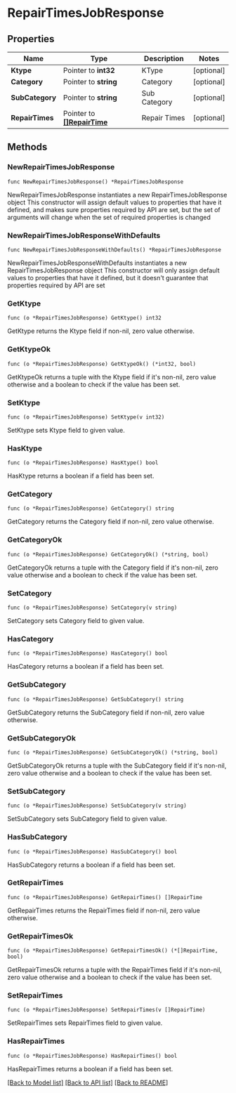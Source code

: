 # RepairTimesJobResponse

## Properties

Name | Type | Description | Notes
------------ | ------------- | ------------- | -------------
**Ktype** | Pointer to **int32** | KType | [optional] 
**Category** | Pointer to **string** | Category | [optional] 
**SubCategory** | Pointer to **string** | Sub Category | [optional] 
**RepairTimes** | Pointer to [**[]RepairTime**](RepairTime.md) | Repair Times | [optional] 

## Methods

### NewRepairTimesJobResponse

`func NewRepairTimesJobResponse() *RepairTimesJobResponse`

NewRepairTimesJobResponse instantiates a new RepairTimesJobResponse object
This constructor will assign default values to properties that have it defined,
and makes sure properties required by API are set, but the set of arguments
will change when the set of required properties is changed

### NewRepairTimesJobResponseWithDefaults

`func NewRepairTimesJobResponseWithDefaults() *RepairTimesJobResponse`

NewRepairTimesJobResponseWithDefaults instantiates a new RepairTimesJobResponse object
This constructor will only assign default values to properties that have it defined,
but it doesn't guarantee that properties required by API are set

### GetKtype

`func (o *RepairTimesJobResponse) GetKtype() int32`

GetKtype returns the Ktype field if non-nil, zero value otherwise.

### GetKtypeOk

`func (o *RepairTimesJobResponse) GetKtypeOk() (*int32, bool)`

GetKtypeOk returns a tuple with the Ktype field if it's non-nil, zero value otherwise
and a boolean to check if the value has been set.

### SetKtype

`func (o *RepairTimesJobResponse) SetKtype(v int32)`

SetKtype sets Ktype field to given value.

### HasKtype

`func (o *RepairTimesJobResponse) HasKtype() bool`

HasKtype returns a boolean if a field has been set.

### GetCategory

`func (o *RepairTimesJobResponse) GetCategory() string`

GetCategory returns the Category field if non-nil, zero value otherwise.

### GetCategoryOk

`func (o *RepairTimesJobResponse) GetCategoryOk() (*string, bool)`

GetCategoryOk returns a tuple with the Category field if it's non-nil, zero value otherwise
and a boolean to check if the value has been set.

### SetCategory

`func (o *RepairTimesJobResponse) SetCategory(v string)`

SetCategory sets Category field to given value.

### HasCategory

`func (o *RepairTimesJobResponse) HasCategory() bool`

HasCategory returns a boolean if a field has been set.

### GetSubCategory

`func (o *RepairTimesJobResponse) GetSubCategory() string`

GetSubCategory returns the SubCategory field if non-nil, zero value otherwise.

### GetSubCategoryOk

`func (o *RepairTimesJobResponse) GetSubCategoryOk() (*string, bool)`

GetSubCategoryOk returns a tuple with the SubCategory field if it's non-nil, zero value otherwise
and a boolean to check if the value has been set.

### SetSubCategory

`func (o *RepairTimesJobResponse) SetSubCategory(v string)`

SetSubCategory sets SubCategory field to given value.

### HasSubCategory

`func (o *RepairTimesJobResponse) HasSubCategory() bool`

HasSubCategory returns a boolean if a field has been set.

### GetRepairTimes

`func (o *RepairTimesJobResponse) GetRepairTimes() []RepairTime`

GetRepairTimes returns the RepairTimes field if non-nil, zero value otherwise.

### GetRepairTimesOk

`func (o *RepairTimesJobResponse) GetRepairTimesOk() (*[]RepairTime, bool)`

GetRepairTimesOk returns a tuple with the RepairTimes field if it's non-nil, zero value otherwise
and a boolean to check if the value has been set.

### SetRepairTimes

`func (o *RepairTimesJobResponse) SetRepairTimes(v []RepairTime)`

SetRepairTimes sets RepairTimes field to given value.

### HasRepairTimes

`func (o *RepairTimesJobResponse) HasRepairTimes() bool`

HasRepairTimes returns a boolean if a field has been set.


[[Back to Model list]](../README.md#documentation-for-models) [[Back to API list]](../README.md#documentation-for-api-endpoints) [[Back to README]](../README.md)


